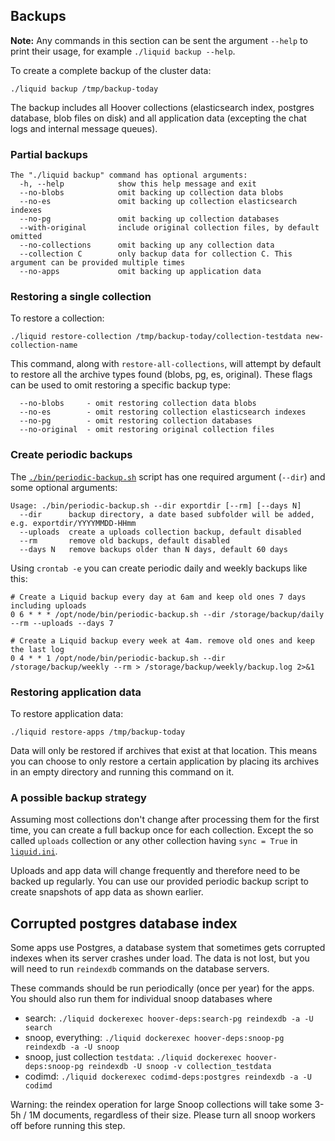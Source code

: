 ## Backups

**Note:** Any commands in this section can be sent the argument `--help` to print their usage, for example `./liquid backup --help`.

To create a complete backup of the cluster data:

```shell
./liquid backup /tmp/backup-today
```

The backup includes all Hoover collections (elasticsearch index, postgres
database, blob files on disk) and all application data (excepting the chat logs
and internal message queues).

### Partial backups

```
The "./liquid backup" command has optional arguments:
  -h, --help            show this help message and exit
  --no-blobs            omit backing up collection data blobs
  --no-es               omit backing up collection elasticsearch indexes
  --no-pg               omit backing up collection databases
  --with-original       include original collection files, by default omitted
  --no-collections      omit backing up any collection data
  --collection C        only backup data for collection C. This argument can be provided multiple times
  --no-apps             omit backing up application data
```


### Restoring a single collection

To restore a collection:
```shell
./liquid restore-collection /tmp/backup-today/collection-testdata new-collection-name
```

This command, along with `restore-all-collections`, will attempt by default to
restore all the archive types found (blobs, pg, es, original). These flags can be used
to omit restoring a specific backup type:

```
  --no-blobs     - omit restoring collection data blobs
  --no-es        - omit restoring collection elasticsearch indexes
  --no-pg        - omit restoring collection databases
  --no-original  - omit restoring original collection files
```

### Create periodic backups

The [`./bin/periodic-backup.sh`](../bin/periodic-backup.sh) script has one required argument (`--dir`) and some optional arguments:
```
Usage: ./bin/periodic-backup.sh --dir exportdir [--rm] [--days N]
  --dir      backup directory, a date based subfolder will be added, e.g. exportdir/YYYYMMDD-HHmm
  --uploads  create a uploads collection backup, default disabled
  --rm       remove old backups, default disabled
  --days N   remove backups older than N days, default 60 days
```

Using `crontab -e` you can create periodic daily and weekly backups like this:
```shell
# Create a Liquid backup every day at 6am and keep old ones 7 days including uploads
0 6 * * * /opt/node/bin/periodic-backup.sh --dir /storage/backup/daily --rm --uploads --days 7

# Create a Liquid backup every week at 4am. remove old ones and keep the last log
0 4 * * 1 /opt/node/bin/periodic-backup.sh --dir /storage/backup/weekly --rm > /storage/backup/weekly/backup.log 2>&1
```

### Restoring application data

To restore application data:
```shell
./liquid restore-apps /tmp/backup-today
```


Data will only be restored if archives that exist at that location. This means
you can choose to only restore a certain application by placing its archives in
an empty directory and running this command on it.

### A possible backup strategy

Assuming most collections don't change after processing them for the first time,
you can create a full backup once for each collection. Except the so called
`uploads` collection or any other collection having `sync = True` in 
[`liquid.ini`](https://github.com/liquidinvestigations/node/blob/40963726bf79d3318496572e41f93543c93132f3/examples/liquid.ini#L252-L256).

Uploads and app data will change frequently and therefore need to be backed up regularly.
You can use our provided periodic backup script to create snapshots of app data as shown earlier.

## Corrupted postgres database index

Some apps use Postgres, a database system that sometimes gets corrupted indexes
when its server crashes under load. The data is not lost, but you will need to
run `reindexdb` commands on the database servers.

These commands should be run periodically (once per year) for the apps. You should also run them for individual snoop databases where 

- search:  `./liquid dockerexec hoover-deps:search-pg reindexdb -a -U search`
- snoop, everything: `./liquid dockerexec hoover-deps:snoop-pg reindexdb -a -U snoop`
- snoop, just collection `testdata`: `./liquid dockerexec hoover-deps:snoop-pg reindexdb -U snoop -v collection_testdata`
- codimd:  `./liquid dockerexec codimd-deps:postgres reindexdb -a -U codimd`

 Warning: the reindex operation for large Snoop collections will take some 3-5h /
1M documents, regardless of their size. Please turn all snoop workers off before running this step.

